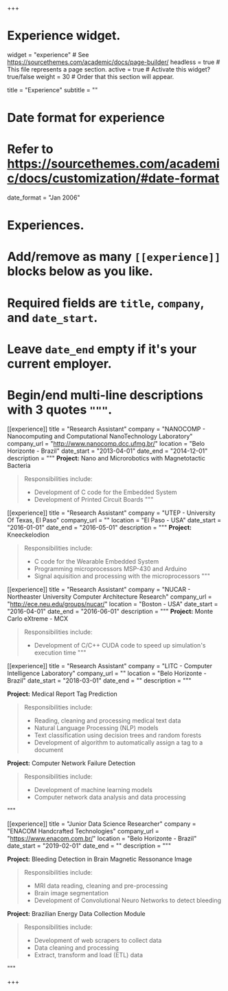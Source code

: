 +++
# Experience widget.
widget = "experience"  # See https://sourcethemes.com/academic/docs/page-builder/
headless = true  # This file represents a page section.
active = true  # Activate this widget? true/false
weight = 30  # Order that this section will appear.

title = "Experience"
subtitle = ""

# Date format for experience
#   Refer to https://sourcethemes.com/academic/docs/customization/#date-format
date_format = "Jan 2006"

# Experiences.
#   Add/remove as many `[[experience]]` blocks below as you like.
#   Required fields are `title`, `company`, and `date_start`.
#   Leave `date_end` empty if it's your current employer.
#   Begin/end multi-line descriptions with 3 quotes `"""`.

[[experience]]
  title = "Research Assistant"
  company = "NANOCOMP - Nanocomputing and Computational NanoTechnology Laboratory"
  company_url = "http://www.nanocomp.dcc.ufmg.br/"
  location = "Belo Horizonte - Brazil"
  date_start = "2013-04-01"
  date_end = "2014-12-01"
  description = """
  **Project:** Nano and Microrobotics with Magnetotactic Bacteria

  > Responsibilities include:
  >
  > * Development of C code for the Embedded System
  > * Development of Printed Circuit Boards
  """

[[experience]]
  title = "Research Assistant"
  company = "UTEP - University Of Texas, El Paso"
  company_url = ""
  location = "El Paso - USA"
  date_start = "2016-01-01"
  date_end = "2016-05-01"
  description = """
  **Project:** Kneeckelodion

  > Responsibilities include:
  >
  > * C code for the Wearable Embedded System
  > * Programming microprocessors MSP-430 and Arduino
  > * Signal aquisition and processing with the microprocessors
  """

[[experience]]
  title = "Research Assistant"
  company = "NUCAR - Northeaster University Computer Architecture Research"
  company_url = "http://ece.neu.edu/groups/nucar/"
  location = "Boston - USA"
  date_start = "2016-04-01"
  date_end = "2016-06-01"
  description = """
  **Project:** Monte Carlo eXtreme - MCX

  > Responsibilities include:
  >
  > * Development of C/C++ CUDA code to speed up simulation's execution time
  """

[[experience]]
  title = "Research Assistant"
  company = "LITC - Computer Intelligence Laboratory"
  company_url = ""
  location = "Belo Horizonte - Brazil"
  date_start = "2018-03-01"
  date_end = ""
  description = """

  **Project:** Medical Report Tag Prediction

  > Responsibilities include:
  >
  > * Reading, cleaning and processing medical text data
  > * Natural Language Processing (NLP) models
  > * Text classification using decision trees and random forests
  > * Development of algorithm to automatically assign a tag to a document

  **Project:** Computer Network Failure Detection

  > Responsibilities include:
  >
  > * Development of machine learning models
  > * Computer network data analysis and data processing

  """

[[experience]]
  title = "Junior Data Science Researcher"
  company = "ENACOM Handcrafted Technologies"
  company_url = "https://www.enacom.com.br/"
  location = "Belo Horizonte - Brazil"
  date_start = "2019-02-01"
  date_end = ""
  description = """

  **Project:** Bleeding Detection in Brain Magnetic Ressonance Image

  > Responsibilities include:
  >
  > * MRI data reading, cleaning and pre-processing
  > * Brain image segmentation
  > * Development of Convolutional Neuro Networks to detect bleeding

  **Project:** Brazilian Energy Data Collection Module

  > Responsibilities include:
  >
  > * Development of web scrapers to collect data
  > * Data cleaning and processing
  > * Extract, transform and load (ETL) data

  """

+++
